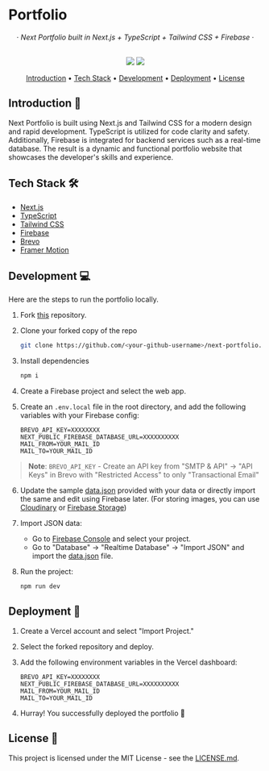 
# Portfolio

<div align="center">
  &middot;
  <i>Next Portfolio built in Next.js + TypeScript + Tailwind CSS + Firebase</i>
  &middot;
  <br/>
  <br/>

  <p align="center">
    <img src="https://img.shields.io/github/forks/shubhusion/next-portfolio?style=for-the-badge" />
  <a href="http://shubhusion.vercel.app/">
    <img src="https://img.shields.io/static/v1?label=&message=View%20Demo&style=for-the-badge&color=black&logo=vercel" />
  </a>
</p>

<p align="center">
  <a href="#introduction-">Introduction</a> •
  <a href="#tech-stack-%EF%B8%8F">Tech Stack</a> •
  <a href="#development-">Development</a> •
    <a href="#deployment-">Deployment</a> •
  <a href="#license-">License</a>
</p>

</div>

## Introduction 👋

Next Portfolio is built using Next.js and Tailwind CSS for a modern design and rapid development. TypeScript is utilized for code clarity and safety. Additionally, Firebase is integrated for backend services such as a real-time database. The result is a dynamic and functional portfolio website that showcases the developer's skills and experience.

## Tech Stack 🛠️

- [Next.js](https://nextjs.org)
- [TypeScript](https://www.typescriptlang.org)
- [Tailwind CSS](https://tailwindcss.com)
- [Firebase](https://firebase.google.com)
- [Brevo](https://www.brevo.com)
- [Framer Motion](https://www.framer.com/motion)

## Development 💻

Here are the steps to run the portfolio locally.

1. Fork [this](https://github.com/shubhusion/next-portfolio) repository.

2. Clone your forked copy of the repo

   ```bash
   git clone https://github.com/<your-github-username>/next-portfolio.git
   ```

3. Install dependencies

   ```bash
   npm i
   ```

4. Create a Firebase project and select the web app.

5. Create an `.env.local` file in the root directory, and add the following variables with your Firebase config:
   ```
   BREVO_API_KEY=XXXXXXXX
   NEXT_PUBLIC_FIREBASE_DATABASE_URL=XXXXXXXXXX
   MAIL_FROM=YOUR_MAIL_ID
   MAIL_TO=YOUR_MAIL_ID
   ```

> **Note**: `BREVO_API_KEY` - Create an API key from "SMTP & API" -> "API Keys" in Brevo with "Restricted Access" to only "Transactional Email"

6. Update the sample [data.json](https://github.com/jigar-sable/shubhusion/blob/main/data.json) provided with your data or directly import the same and edit using Firebase later. (For storing images, you can use [Cloudinary](https://cloudinary.com) or [Firebase Storage](https://firebase.google.com/docs/storage))

7. Import JSON data:

   - Go to [Firebase Console](https://console.firebase.google.com) and select your project.
   - Go to "Database" -> "Realtime Database" -> "Import JSON" and import the [data.json](https://github.com/shubhusion/next-portfolio/blob/main/data.json) file.

8. Run the project:

   ```bash
   npm run dev
   ```

## Deployment 🚀

1. Create a Vercel account and select "Import Project."

2. Select the forked repository and deploy.

3. Add the following environment variables in the Vercel dashboard:
   ```
   BREVO_API_KEY=XXXXXXXX
   NEXT_PUBLIC_FIREBASE_DATABASE_URL=XXXXXXXXXX
   MAIL_FROM=YOUR_MAIL_ID
   MAIL_TO=YOUR_MAIL_ID
   ```

4. Hurray! You successfully deployed the portfolio 🥳

## License 📄

This project is licensed under the MIT License - see the [LICENSE.md](https://github.com/shubhusion/next-portfolio/blob/main/LICENSE.md).
